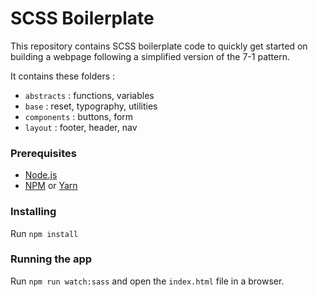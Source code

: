 # SCSS Boilerplate

This repository contains SCSS boilerplate code to quickly get started on building a webpage following a simplified version of the 7-1 pattern.

It contains these folders : 

- `abstracts` : functions, variables
- `base` : reset, typography, utilities
- `components` : buttons, form
- `layout` : footer, header, nav

### Prerequisites

* [Node.js](https://nodejs.org/en/)
* [NPM](https://www.npmjs.com/) or [Yarn](https://yarnpkg.com/lang/en/)

### Installing

Run `npm install`

### Running the app

Run `npm run watch:sass` and open the `index.html` file in a browser.